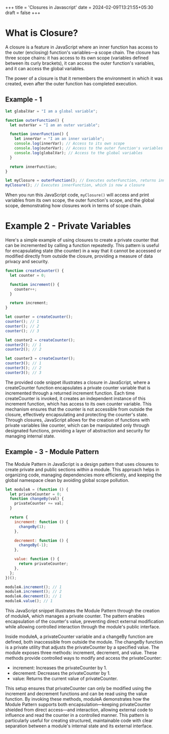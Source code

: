 +++
title = 'Closures in Javascript'
date = 2024-02-09T13:21:55+05:30
draft = false
+++

# What is Closure?

A closure is a feature in JavaScript where an inner function has access to the outer (enclosing) function's variables—a scope chain. The closure has three scope chains: it has access to its own scope (variables defined between its curly brackets), it can access the outer function's variables, and it can access the global variables.

The power of a closure is that it remembers the environment in which it was created, even after the outer function has completed execution.

## Example - 1

```javascript
let globalVar = "I am a global variable";

function outerFunction() {
  let outerVar = "I am an outer variable";

  function innerFunction() {
    let innerVar = "I am an inner variable";
    console.log(innerVar); // Access to its own scope
    console.log(outerVar); // Access to the outer function's variables
    console.log(globalVar); // Access to the global variables
  }

  return innerFunction;
}

let myClosure = outerFunction(); // Executes outerFunction, returns innerFunction
myClosure(); // Executes innerFunction, which is now a closure
```

When you run this JavaScript code, `myClosure()` will access and print variables from its own scope, the outer function's scope, and the global scope, demonstrating how closures work in terms of scope chain.

# Example 2 - Private Variables

Here's a simple example of using closures to create a private counter that can be incremented by calling a function repeatedly. This pattern is useful for encapsulating state (the counter) in a way that it cannot be accessed or modified directly from outside the closure, providing a measure of data privacy and security.

```javascript
function createCounter() {
  let counter = 0;

  function increment() {
    counter++;
  }

  return increment;
}

let counter = createCounter();
counter(); // 1
counter(); // 2
counter(); // 3

let counter2 = createCounter();
counter2(); // 1
counter2(); // 2

let counter3 = createCounter();
counter3(); // 1
counter3(); // 2
counter3(); // 3
```

The provided code snippet illustrates a closure in JavaScript, where a createCounter function encapsulates a private counter variable that is incremented through a returned increment function. Each time createCounter is invoked, it creates an independent instance of this increment function, which has access to its own counter variable. This mechanism ensures that the counter is not accessible from outside the closure, effectively encapsulating and protecting the counter's state. Through closures, JavaScript allows for the creation of functions with private variables like counter, which can be manipulated only through designated functions, providing a layer of abstraction and security for managing internal state.

## Example - 3 - Module Pattern

The Module Pattern in JavaScript is a design pattern that uses closures to create private and public sections within a module. This approach helps in organizing code, managing dependencies more efficiently, and keeping the global namespace clean by avoiding global scope pollution.

```javascript
let moduleA = (function () {
  let privateCounter = 0;
  function changeBy(val) {
    privateCounter += val;
  }

  return {
    increment: function () {
      changeBy(1);
    },

    decrement: function () {
      changeBy(-1);
    },

    value: function () {
      return privateCounter;
    },
  };
})();

moduleA.increment(); // 1
moduleA.increment(); // 2
moduleA.decrement(); // 1
moduleA.value(); // 1
```

This JavaScript snippet illustrates the Module Pattern through the creation of moduleA, which manages a private counter. The pattern enables encapsulation of the counter's value, preventing direct external modification while allowing controlled interaction through the module's public interface.

Inside moduleA, a privateCounter variable and a changeBy function are defined, both inaccessible from outside the module. The changeBy function is a private utility that adjusts the privateCounter by a specified value. The module exposes three methods: increment, decrement, and value. These methods provide controlled ways to modify and access the privateCounter:

- increment: Increases the privateCounter by 1.
- decrement: Decreases the privateCounter by 1.
- value: Returns the current value of privateCounter.

This setup ensures that privateCounter can only be modified using the increment and decrement functions and can be read using the value function. By invoking these methods, moduleA demonstrates how the Module Pattern supports both encapsulation—keeping privateCounter shielded from direct access—and interaction, allowing external code to influence and read the counter in a controlled manner. This pattern is particularly useful for creating structured, maintainable code with clear separation between a module's internal state and its external interface.


